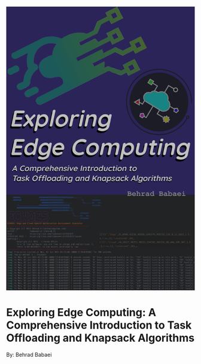 ![COVER: Exploring Edge Computing: A Comprehensive Introduction to Task Offloading and Knapsack Algorithms - Behrad Babaei](./docs/cover/Cover.png)


# Exploring Edge Computing: A Comprehensive Introduction to Task Offloading and Knapsack Algorithms 

By: Behrad Babaei